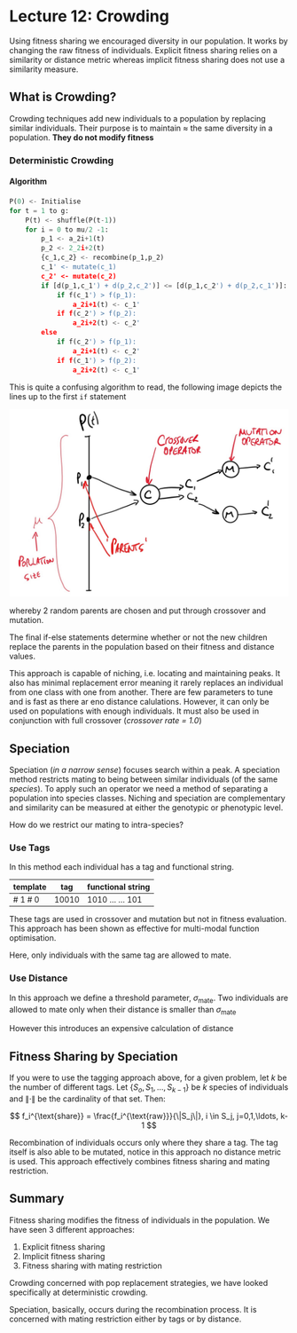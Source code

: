 # Lecture 12: Crowding

Using fitness sharing we encouraged diversity in our population. It works by changing the raw fitness of individuals. Explicit fitness sharing relies on a similarity or distance metric whereas implicit fitness sharing does not use a similarity measure. 

## What is Crowding?

Crowding techniques add new individuals to a population by replacing similar individuals. Their purpose is to maintain $\approx$ the same diversity in a population. **They do not modify fitness**

### Deterministic Crowding

#### Algorithm

```python
P(0) <- Initialise
for t = 1 to g:
    P(t) <- shuffle(P(t-1))
    for i = 0 to mu/2 -1:
        p_1 <- a_2i+1(t)
        p_2 <- 2_2i+2(t)
        {c_1,c_2} <- recombine(p_1,p_2)
        c_1' <- mutate(c_1)
        c_2' <- mutate(c_2)
        if [d(p_1,c_1') + d(p_2,c_2')] <= [d(p_1,c_2') + d(p_2,c_1')]:
            if f(c_1') > f(p_1):
                a_2i+1(t) <- c_1'
            if f(c_2') > f(p_2):
                a_2i+2(t) <- c_2'
        else 
            if f(c_2') > f(p_1):
                a_2i+1(t) <- c_2' 
            if f(c_1') > f(p_2):
                a_2i+2(t) <- c_1'        
```
This is quite a confusing algorithm to read, the following image depicts the lines up to the first `if` statement

![GA pictorially](../resources/GA.jpg)

whereby 2 random parents are chosen and put through crossover and mutation. 

The final if-else statements determine whether or not the new children replace the parents in the population based on their fitness and distance values.

This approach is capable of niching, i.e. locating and maintaining peaks. It also has minimal replacement error meaning it rarely replaces an individual from one class with one from another.
There are few parameters to tune and is fast as there ar eno distance calulations.
However, it can only be used on populations with enough individuals. It must also be used in conjunction with full crossover (*crossover rate = 1.0*)

## Speciation 

Speciation (*in a narrow sense*) focuses search within a peak. A speciation method restricts mating to being between similar individuals (of the same *species*). To apply such an operator we need a method of separating a population into species classes. Niching and speciation are complementary and similarity can be measured at either the genotypic or phenotypic level.

How do we restrict our mating to intra-species? 

### Use Tags

In this method each individual has a tag and functional string.

| template | tag   | functional string                 |
| -------- | ----- | --------------------------------- |
| # 1 # 0  | 10010 | 1010 $\ldots$        $\ldots$ 101 |

These tags are used in crossover and mutation but not in fitness evaluation. This approach has been shown as effective for multi-modal function optimisation. 

Here, only individuals with the same tag are allowed to mate.

### Use Distance

In this approach we define a threshold parameter, $\sigma_{\text{mate}}$. Two individuals are allowed to mate only when their distance is smaller than $\sigma_{\text{mate}}$ 

However this introduces an expensive calculation of distance 

## Fitness Sharing by Speciation

If you were to use the tagging approach above, for a given problem, let $k$ be the number of different tags. Let $\{S_o,S_1,\ldots,S_{k-1}\}$ be $k$ species of individuals and $\|\cdot\|$ be the cardinality of that set. Then: 

$$
f_i^{\text{share}} = \frac{f_i^{\text{raw}}}{\|S_j\|}, i \in S_j, j=0,1,\ldots, k-1
$$

Recombination of individuals occurs only where they share a tag. The tag itself is also able to be mutated, notice in this approach no distance metric is used. This approach effectively combines fitness sharing and mating restriction.

## Summary 

Fitness sharing modifies the fitness of individuals in the population. We have seen 3 different approaches:

1. Explicit fitness sharing
2. Implicit fitness sharing
3. Fitness sharing with mating restriction

Crowding concerned with pop replacement strategies, we have looked specifically at deterministic crowding.

Speciation, basically, occurs during the recombination  process. It is concerned with mating restriction either by tags or by distance. 

